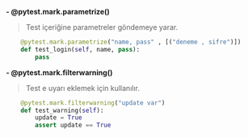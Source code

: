 **- @pytest.mark.parametrize()**
> Test içeriğine parametreler göndemeye yarar.
```python
    @pytest.mark.parametrize("name, pass" , [("deneme , sifre")])
    def test_login(self, name, pass):
        pass
```
**- @pytest.mark.filterwarning()**
> Test e uyarı eklemek için kullanılır.
```python
    @pytest.mark.filterwarning("update var")
    def test_warning(self):
        update = True
        assert update == True
```

